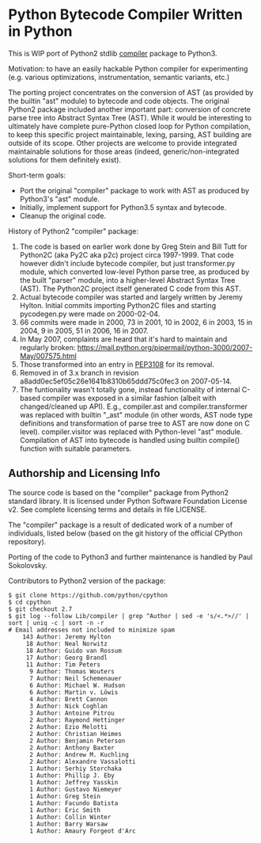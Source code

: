 Python Bytecode Compiler Written in Python
==========================================

This is WIP port of Python2 stdlib
[compiler](https://docs.python.org/2/library/compiler.html) package
to Python3.

Motivation: to have an easily hackable Python compiler for experimenting
(e.g. various optimizations, instrumentation, semantic variants, etc.)

The porting project concentrates on the conversion of AST (as provided by
the builtin "ast" module) to bytecode and code objects. The original Python2
package included another important part: conversion of concrete parse tree
into Abstract Syntax Tree (AST). While it would be interesting to ultimately
have complete pure-Python closed loop for Python compilation, to keep this
specific project maintainable, lexing, parsing, AST building are outside
of its scope. Other projects are welcome to provide integrated maintainable
solutions for those areas (indeed, generic/non-integrated solutions for them
definitely exist).

Short-term goals:

* Port the original "compiler" package to work with AST as produced by
  Python3's "ast" module.
* Initially, implement support for Python3.5 syntax and bytecode.
* Cleanup the original code.

History of Python2 "compiler" package:

1. The code is based on earlier work done by Greg Stein and Bill Tutt
for Python2C (aka Py2C aka p2c) project circa 1997-1999. That code however
didn't include bytecode compiler, but just transformer.py module, which
converted low-level Python parse tree, as produced by the built "parser"
module, into a higher-level Abstract Syntax Tree (AST). The Python2C
project itself generated C code from this AST.
2. Actual bytecode compiler was started and largely written by Jeremy
Hylton. Initial commits importing Python2C files and starting pycodegen.py
were made on 2000-02-04.
3. 66 commits were made in 2000, 73 in 2001, 10 in 2002, 6 in 2003,
15 in 2004, 9 in 2005, 51 in 2006, 16 in 2007.
4. In May 2007, complaints are heard that it's hard to maintain and regularly
broken: https://mail.python.org/pipermail/python-3000/2007-May/007575.html
5. Those transformed into an entry in [PEP3108](https://www.python.org/dev/peps/pep-3108/)
for its removal.
6. Removed in of 3.x branch in revision a8add0ec5ef05c26e1641b8310b65ddd75c0fec3
on 2007-05-14.
7. The funtionality wasn't totally gone, instead functionality of internal
C-based compiler was exposed in a similar fashion (albeit with changed/cleaned
up API). E.g., compiler.ast and compiler.transformer was replaced with
builtin "_ast" module (in other words, AST node type definitions and
transformation of parse tree to AST are now done on C level). compiler.visitor
was replaced with Python-level "ast" module. Compilation of AST into bytecode
is handled using builtin compile() function with suitable parameters.

Authorship and Licensing Info
-----------------------------

The source code is based on the "compiler" package from Python2 standard
library. It is licensed under Python Software Foundation License v2.
See complete licensing terms and details in file LICENSE.

The "compiler" package is a result of dedicated work of a number of
individuals, listed below (based on the git history of the official
CPython repository).

Porting of the code to Python3 and further maintenance is handled by
Paul Sokolovsky.

Contributors to Python2 version of the package:

```
$ git clone https://github.com/python/cpython
$ cd cpython
$ git checkout 2.7
$ git log --follow Lib/compiler | grep ^Author | sed -e 's/<.*>//' | sort | uniq -c | sort -n -r
# Email addresses not included to minimize spam
    143 Author: Jeremy Hylton
     18 Author: Neal Norwitz
     18 Author: Guido van Rossum
     17 Author: Georg Brandl
     11 Author: Tim Peters
      9 Author: Thomas Wouters
      7 Author: Neil Schemenauer
      6 Author: Michael W. Hudson
      6 Author: Martin v. Löwis
      4 Author: Brett Cannon
      3 Author: Nick Coghlan
      3 Author: Antoine Pitrou
      2 Author: Raymond Hettinger
      2 Author: Ezio Melotti
      2 Author: Christian Heimes
      2 Author: Benjamin Peterson
      2 Author: Anthony Baxter
      2 Author: Andrew M. Kuchling
      2 Author: Alexandre Vassalotti
      1 Author: Serhiy Storchaka
      1 Author: Phillip J. Eby
      1 Author: Jeffrey Yasskin
      1 Author: Gustavo Niemeyer
      1 Author: Greg Stein
      1 Author: Facundo Batista
      1 Author: Eric Smith
      1 Author: Collin Winter
      1 Author: Barry Warsaw
      1 Author: Amaury Forgeot d'Arc
```

